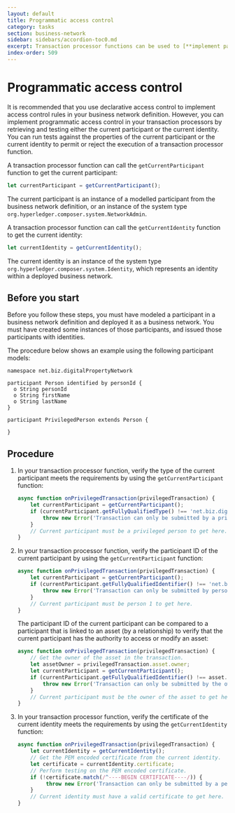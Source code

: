 ```yaml
---
layout: default
title: Programmatic access control
category: tasks
section: business-network
sidebar: sidebars/accordion-toc0.md
excerpt: Transaction processor functions can be used to [**implement participant-based access control**](../managing/current-participant.html) by checking the participant type and identifier.
index-order: 509
---
```


# Programmatic access control

It is recommended that you use declarative access control to implement access control rules in your business network definition.
However, you can implement programmatic access control in your transaction processors by retrieving and testing either the current participant or the current identity.
You can run tests against the properties of the current participant or the current identity to permit or reject the execution of a transaction processor function.

A transaction processor function can call the `getCurrentParticipant` function to get the current participant:

```javascript
let currentParticipant = getCurrentParticipant();
```

The current participant is an instance of a modelled participant from the business network definition, or an instance of the system type `org.hyperledger.composer.system.NetworkAdmin`.

A transaction processor function can call the `getCurrentIdentity` function to get the current identity:

```javascript
let currentIdentity = getCurrentIdentity();
```

The current identity is an instance of the system type `org.hyperledger.composer.system.Identity`, which represents an identity within a deployed business network.

## Before you start

Before you follow these steps, you must have modeled a participant in a business
network definition and deployed it as a business network. You must have created
some instances of those participants, and issued those participants with identities.

The procedure below shows an example using the following participant models:

```
namespace net.biz.digitalPropertyNetwork

participant Person identified by personId {
  o String personId
  o String firstName
  o String lastName
}

participant PrivilegedPerson extends Person {

}
```

## Procedure

1. In your transaction processor function, verify the type of the current participant
   meets the requirements by using the `getCurrentParticipant` function:

   ```javascript
   async function onPrivilegedTransaction(privilegedTransaction) {
       let currentParticipant = getCurrentParticipant();
       if (currentParticipant.getFullyQualifiedType() !== 'net.biz.digitalPropertyNetwork.PrivilegedPerson') {
           throw new Error('Transaction can only be submitted by a privileged person');
       }
       // Current participant must be a privileged person to get here.
   }
   ```

2. In your transaction processor function, verify the participant ID of the current
   participant by using the `getCurrentParticipant` function:

   ```javascript
   async function onPrivilegedTransaction(privilegedTransaction) {
       let currentParticipant = getCurrentParticipant();
       if (currentParticipant.getFullyQualifiedIdentifier() !== 'net.biz.digitalPropertyNetwork.Person#PERSON_1') {
           throw new Error('Transaction can only be submitted by person 1');
       }
       // Current participant must be person 1 to get here.
   }
   ```

   The participant ID of the current participant can be compared to a participant
   that is linked to an asset (by a relationship) to verify that the current
   participant has the authority to access or modify an asset:

   ```javascript
   async function onPrivilegedTransaction(privilegedTransaction) {
       // Get the owner of the asset in the transaction.
       let assetOwner = privilegedTransaction.asset.owner;
       let currentParticipant = getCurrentParticipant();
       if (currentParticipant.getFullyQualifiedIdentifier() !== asset.owner.getFullyQualifiedIdentifier()) {
           throw new Error('Transaction can only be submitted by the owner of the asset');
       }
       // Current participant must be the owner of the asset to get here.
   }
   ```

3. In your transaction processor function, verify the certificate of the current identity
   meets the requirements by using the `getCurrentIdentity` function:

   ```javascript
   async function onPrivilegedTransaction(privilegedTransaction) {
       let currentIdentity = getCurrentIdentity();
       // Get the PEM encoded certificate from the current identity.
       let certificate = currentIdentity.certificate;
       // Perform testing on the PEM encoded certificate.
       if (!certificate.match(/^----BEGIN CERTIFICATE----/)) {
            throw new Error('Transaction can only be submitted by a person with a valid certificate');
       }
       // Current identity must have a valid certificate to get here.
   }
   ```
